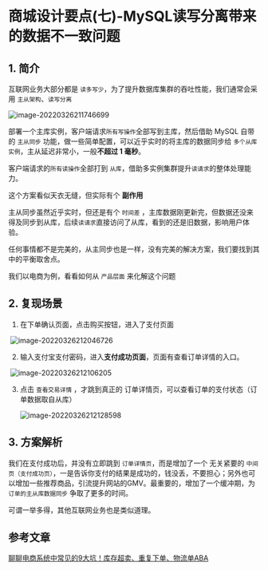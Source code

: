 # 商城设计要点(七)-MySQL读写分离带来的数据不一致问题

## 1. 简介

互联网业务大部分都是 `读多写少`，为了提升数据库集群的吞吐性能，我们通常会采用 `主从架构`、`读写分离`

![image-20220326211746699](https://zszblog.oss-cn-beijing.aliyuncs.com/zszblog/image-20220326211746699.png)

部署一个主库实例，客户端请求`所有写操作`全部写到主库，然后借助 MySQL 自带的 `主从同步` 功能，做一些简单配置，可以近乎实时的将主库的数据同步给 `多个从库实例`，主从延迟非常小，一般**不超过 1 毫秒**。

客户端请求的`所有读操作`全部打到 `从库`，借助多实例集群提升`读请求`的整体处理能力。

这个方案看似天衣无缝，但实际有个 **副作用**

主从同步虽然近乎实时，但还是有个 `时间差` ，主库数据刚更新完，但数据还没来得及同步到从库，后续`读请求`直接访问了从库，看到的还是旧数据，影响用户体验。

任何事情都不是完美的，从主同步也是一样，没有完美的解决方案，我们要找到其中的平衡取舍点。

我们以电商为例，看看如何从 `产品层面` 来化解这个问题

## 2. 复现场景

1. 在下单确认页面，点击购买按钮，进入了支付页面

​	![image-20220326212046726](https://zszblog.oss-cn-beijing.aliyuncs.com/zszblog/image-20220326212046726.png)

2. 输入支付宝支付密码，进入**支付成功页面**，页面有查看订单详情的入口。

​	![image-20220326212106205](https://zszblog.oss-cn-beijing.aliyuncs.com/zszblog/image-20220326212106205.png)

3. 点击 `查看交易详情` ，才跳到真正的 订单详情页，可以查看订单的支付状态（订单数据取自从库）

   ![image-20220326212128598](https://zszblog.oss-cn-beijing.aliyuncs.com/zszblog/image-20220326212128598.png)

## 3. 方案解析

我们在支付成功后，并没有立即跳到 `订单详情页`，而是增加了一个 无关紧要的 `中间页（支付成功页）`，一是告诉你支付的结果是成功的，钱没丢，不要担心；另外也可以增加一些推荐商品，引流提升网站的GMV。最重要的，增加了一个缓冲期，为 `订单的主从库数据同步` 争取了更多的时间。

可谓一举多得，其他互联网业务也是类似道理。

## 参考文章

[聊聊电商系统中常见的9大坑！库存超卖、重复下单、物流单ABA](https://mp.weixin.qq.com/s/BgVr0jEBJwQI5UW_ele08A)